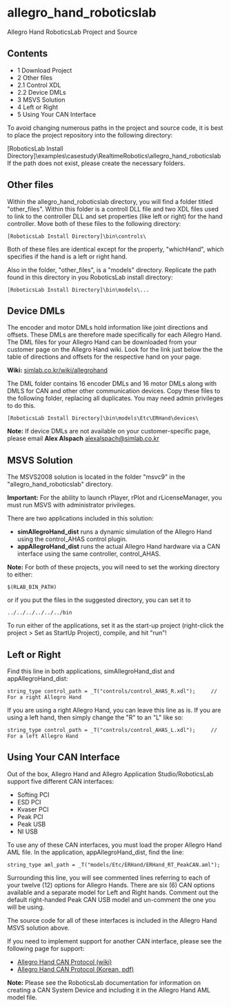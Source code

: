 allegro_hand_roboticslab
========================

Allegro Hand RoboticsLab Project and Source


Contents
--------

* 1 Download Project
* 2 Other files
 * 2.1 Control XDL
 * 2.2 Device DMLs
* 3 MSVS Solution
* 4 Left or Right
* 5 Using Your CAN Interface



To avoid changing numerous paths in the project and source code, it is best to place the project repository into the following directory:

[RoboticsLab Install Directory]\examples\casestudy\RealtimeRobotics\allegro_hand_roboticslab\
If the path does not exist, please create the necessary folders.


Other files
-----------

Within the allegro_hand_roboticslab directory, you will find a folder titled "other_files". Within this folder is a controll DLL file and two XDL files used to link to the controller DLL and set properties (like left or right) for the hand controller. Move both of these files to the following directory:
```
[RoboticsLab Install Directory]\bin\controls\
```
Both of these files are identical except for the property, "whichHand", which specifies if the hand is a left or right hand.

Also in the folder, "other_files", is a "models" directory. Replicate the path found in this directory in you RoboticsLab install directory:
```
[RoboticsLab Install Directory]\bin\models\...
```

Device DMLs
-----------

The encoder and motor DMLs hold information like joint directions and offsets. These DMLs are therefore made specifically for each Allegro Hand. The DML files for your Allegro Hand can be downloaded from your customer page on the Allegro Hand wiki. Look for the link just below the the table of directions and offsets for the respective hand on your page.

**Wiki:** [simlab.co.kr/wiki/allegrohand](http://simlab.co.kr/wiki/allegrohand)

The DML folder contains 16 encoder DMLs and 16 motor DMLs along with DMLS for CAN and other other communication devices. Copy these files to the following folder, replacing all duplicates. You may need admin privileges to do this.
```
[RoboticsLab Install Directory]\bin\models\Etc\ERHand\devices\
```
**Note:** If device DMLs are not available on your customer-specific page, please email 
**Alex Alspach** alexalspach@simlab.co.kr


MSVS Solution
-------------

The MSVS2008 solution is located in the folder "msvc9" in the "allegro_hand_roboticslab" directory.

**Important:** For the ability to launch rPlayer, rPlot and rLicenseManager, you must run MSVS with administrator privileges.

There are two applications included in this solution:

* **simAllegroHand_dist** runs a dynamic simulation of the Allegro Hand using the control_AHAS control plugin.
* **appAllegroHand_dist** runs the actual Allegro Hand hardware via a CAN interface using the same controller, control_AHAS.

**Note:** For both of these projects, you will need to set the working directory to either:

```
$(RLAB_BIN_PATH)
```
or if you put the files in the suggested directory, you can set it to
```
../../../../../../bin
```

To run either of the applications, set it as the start-up project (right-click the project > Set as StartUp Project), compile, and hit "run"!


Left or Right
-------------

Find this line in both applications, simAllegroHand_dist and appAllegroHand_dist:
```
string_type control_path = _T("controls/control_AHAS_R.xdl");     // For a right Allegro Hand
```
If you are using a right Allegro Hand, you can leave this line as is. If you are using a left hand, then simply change the "R" to an "L" like so:
```
string_type control_path = _T("controls/control_AHAS_L.xdl");     // For a left Allegro Hand
```

Using Your CAN Interface
------------------------

Out of the box, Allegro Hand and Allegro Application Studio/RoboticsLab support five different CAN interfaces:

* Softing PCI
* ESD PCI
* Kvaser PCI
* Peak PCI
* Peak USB
* NI USB

To use any of these CAN interfaces, you must load the proper Allegro Hand AML file. In the application, appAllegroHand_dist, find the line:
```
string_type aml_path = _T("models/Etc/ERHand/ERHand_RT_PeakCAN.aml");
```
Surrounding this line, you will see commented lines referring to each of your twelve (12) options for Allegro Hands. There are six (6) CAN options available and a separate model for Left and Right hands. Comment out the default right-handed Peak CAN USB model and un-comment the one you will be using.

The source code for all of these interfaces is included in the Allegro Hand MSVS solution above.


If you need to implement support for another CAN interface, please see the following page for support:

* [Allegro Hand CAN Protocol (wiki)](http://simlab.dyndns.org:9000/AllegroHandWiki/index.php/CAN_Protocol)
* [Allegro Hand CAN Protocol (Korean, pdf)](http://simlab.dyndns.org:9000/AllegroHandWiki/images/a/a2/AllegroHandCanProtocol_KR.pdf)


**Note:** Please see the RoboticsLab documentation for information on creating a CAN System Device and including it in the Allegro Hand AML model file. 
